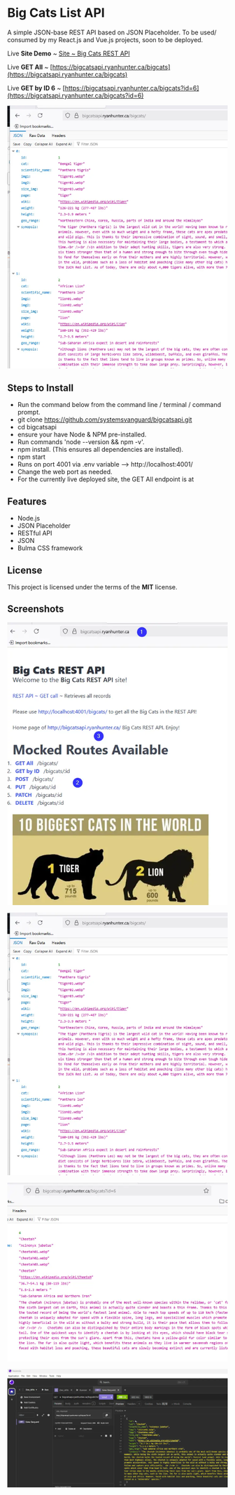 # Big Cats List API
A simple JSON-base REST API based on JSON Placeholder. To be used/ consumed by my React.js and Vue.js projects, soon to be deployed.

Live **Site Demo** ~ [Site ~ Big Cats REST API](http://bigcatsapi.ryanhunter.ca/bigcats/) 

Live **GET All** ~ [https://bigcatsapi.ryanhunter.ca/bigcats](https://bigcatsapi.ryanhunter.ca/bigcats) 

Live **GET by ID 6** ~ [https://bigcatsapi.ryanhunter.ca/bigcats?id=6](https://bigcatsapi.ryanhunter.ca/bigcats?id=6) 

![Big Cats REST API ~ screen # 1](screens/screen_bigcatapi_02.webp )



## Steps to Install 
- Run the command below from the command line / terminal / command prompt.
- git clone https://github.com/systemsvanguard/bigcatsapi.git  
- cd bigcatsapi
- ensure your have Node & NPM pre-installed. 
- Run commands 'node --version && npm -v'.
- npm install.  (This ensures all dependencies are installed).
- npm start
- Runs on port 4001 via .env variable --> http://localhost:4001/ 
- Change the web port as needed.
- For the currently live deployed site, the GET All endpoint is at 


## Features
- Node.js
- JSON Placeholder
- RESTful API
- JSON 
- Bulma CSS framework 


## License
This project is licensed under the terms of the **MIT** license.


## Screenshots 

![Big Cats REST API ~ screenshot # 1](screens/screen_bigcatapi_01.webp) 

![Big Cats REST API ~ screenshot # 2](screens/screen_bigcatapi_02.webp) 

![Big Cats REST API ~ screenshot # 3](screens/screen_bigcatapi_03.webp) 

![Big Cats REST API ~ screenshot # 4](screens/screen_bigcatapi_04.webp) 


